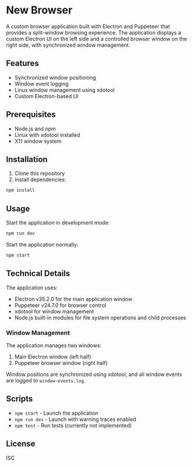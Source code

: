 # New Browser

A custom browser application built with Electron and Puppeteer that provides a split-window browsing experience. The application displays a custom Electron UI on the left side and a controlled browser window on the right side, with synchronized window management.

## Features

- Synchronized window positioning
- Window event logging
- Linux window management using xdotool
- Custom Electron-based UI

## Prerequisites

- Node.js and npm
- Linux with xdotool installed
- X11 window system

## Installation

1. Clone this repository
2. Install dependencies:

```bash
npm install
```

## Usage

Start the application in development mode:

```bash
npm run dev
```

Start the application normally:

```bash
npm start
```

## Technical Details

The application uses:

- Electron v35.2.0 for the main application window
- Puppeteer v24.7.0 for browser control
- xdotool for window management
- Node.js built-in modules for file system operations and child processes

### Window Management

The application manages two windows:

1. Main Electron window (left half)
2. Puppeteer browser window (right half)

Window positions are synchronized using xdotool, and all window events are logged to `window-events.log`.

## Scripts

- `npm start` - Launch the application
- `npm run dev` - Launch with warning traces enabled
- `npm test` - Run tests (currently not implemented)

## License

ISC
